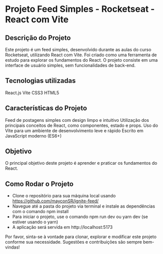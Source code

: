 # Projeto Feed Simples - Rocketseat - React com Vite

## Descrição do Projeto
Este projeto é um feed simples, desenvolvido durante as aulas do curso Rocketseat, utilizando React com Vite. Foi criado como uma ferramenta de estudo para explorar os fundamentos do React. O projeto consiste em uma interface de usuário simples, sem funcionalidades de back-end.

## Tecnologias utilizadas
React.js
Vite
CSS3
HTML5

## Características do Projeto
Feed de postagens simples com design limpo e intuitivo
Utilização dos principais conceitos de React, como componentes, estado e props.
Uso do Vite para um ambiente de desenvolvimento leve e rápido
Escrito em JavaScript moderno (ES6+)

## Objetivo
O principal objetivo deste projeto é aprender e praticar os fundamentos do React. 

## Como Rodar o Projeto
- Clone o repositório para sua máquina local usando https://github.com/mayconSR/ignite-feed/
- Navegue até a pasta do projeto via terminal e instale as dependências com o comando npm install
- Para iniciar o projeto, use o comando npm run dev ou yarn dev (se estiver usando o yarn)
- A aplicação será servida em http://localhost:5173

Por favor, sinta-se à vontade para clonar, explorar e modificar este projeto conforme sua necessidade. Sugestões e contribuições são sempre bem-vindas!
